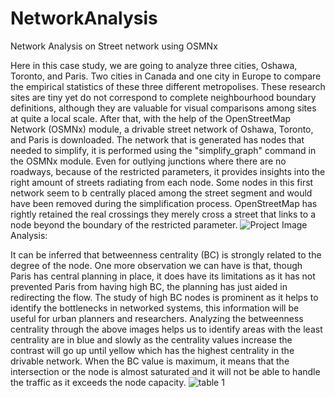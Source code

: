 # NetworkAnalysis
Network Analysis on Street network using OSMNx

Here in this case study, we are going to analyze three cities, Oshawa, Toronto, and Paris. Two cities in Canada and one city in Europe to compare the empirical statistics of these three different metropolises. These research sites are tiny yet do not correspond to complete neighbourhood boundary definitions, although they are valuable for visual comparisons among sites at quite a local scale. After that, with the help of the OpenStreetMap Network (OSMNx) module, a drivable street network of Oshawa, Toronto, and Paris is downloaded.
The network that is generated has nodes that needed to simplify, it is performed using the "simplify_graph" command in the OSMNx module. Even for outlying junctions where there are no roadways, because of the restricted parameters, it provides insights into the right amount of streets radiating from each node. Some nodes in this first network seem to b centrally placed among the street segment and would have been removed during the simplification process. OpenStreetMap has rightly retained the real crossings they merely cross a street that links to a node beyond the boundary of the restricted parameter.
![Project Image](https://user-images.githubusercontent.com/40570777/182005653-dc8ddc5e-0f25-44a2-9a21-7364ec7b6b74.png)
Analysis:

It can be inferred that betweenness centrality (BC) is strongly related to the degree of the node. One more observation we can have is that, though Paris has central planning in place, it does have its limitations as it has not prevented Paris from having high BC, the planning has just aided in redirecting the flow. The study of high BC nodes is prominent as it helps to identify the bottlenecks in networked systems, this information will be useful for urban planners and researchers.
Analyzing the betweenness centrality through the above images helps us to identify areas with the least centrality are in blue and slowly as the centrality values increase the contrast will go up until yellow which has the highest centrality in the drivable network. When the BC value is maximum, it means that the intersection or the node is almost saturated and it will not be able to handle the traffic as it exceeds the node capacity.
![table 1](https://user-images.githubusercontent.com/40570777/182005669-b72f8247-7ea8-44f9-8ca5-fe9b0b64ebf7.png)
